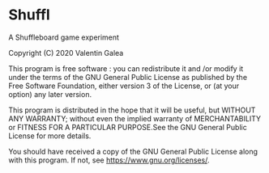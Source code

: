 # Shuffl

A Shuffleboard game experiment

Copyright (C) 2020 Valentin Galea

This program is free software : you can redistribute it and /or modify
it under the terms of the GNU General Public License as published by
the Free Software Foundation, either version 3 of the License, or
(at your option) any later version.

This program is distributed in the hope that it will be useful,
but WITHOUT ANY WARRANTY; without even the implied warranty of
MERCHANTABILITY or FITNESS FOR A PARTICULAR PURPOSE.See the
GNU General Public License for more details.

You should have received a copy of the GNU General Public License
along with this program. If not, see <https://www.gnu.org/licenses/>.
